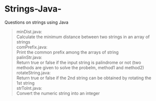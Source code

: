 # Strings-Java-
Questions on strings using Java <br>
> minDist.java: <br>
   Calculate the minimum distance between two strings in an array of strings<br>
> comPrefix.java:<br>
   Print the common prefix among the arrays of string<br>
> palinStr.java:<br>
   Return true or false if the input string is palindrome or not (two methods are given to solve the probelm, method1 and method2)<br>
> rotateString.java:<br>
  Return true or false if the 2nd string can be obtained by rotating the 1st string<br>
> strToInt.java:<br>
  Convert the numeric string into an integer<br>
